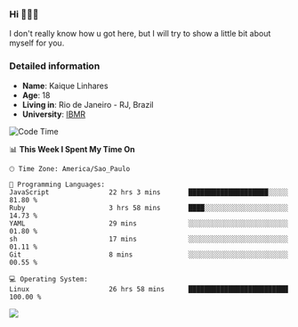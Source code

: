 ### Hi 🙋🏽‍♂️

I don't really know how u got here, but I will try to show a little bit about myself for you.

### Detailed information

* **Name**: Kaique Linhares
* **Age**: 18
* **Living in**: Rio  de Janeiro - RJ, Brazil
* **University**: [IBMR](https://www.ibmr.br/)

<!--START_SECTION:waka-->
![Code Time](http://img.shields.io/badge/Code%20Time-674%20hrs%206%20mins-blue)

📊 **This Week I Spent My Time On** 

```text
🕑︎ Time Zone: America/Sao_Paulo

💬 Programming Languages: 
JavaScript               22 hrs 3 mins       ████████████████████░░░░░   81.80 % 
Ruby                     3 hrs 58 mins       ████░░░░░░░░░░░░░░░░░░░░░   14.73 % 
YAML                     29 mins             ░░░░░░░░░░░░░░░░░░░░░░░░░   01.80 % 
sh                       17 mins             ░░░░░░░░░░░░░░░░░░░░░░░░░   01.11 % 
Git                      8 mins              ░░░░░░░░░░░░░░░░░░░░░░░░░   00.55 % 

💻 Operating System: 
Linux                    26 hrs 58 mins      █████████████████████████   100.00 % 
```


<!--END_SECTION:waka-->

<a href="https://www.linkedin.com/in/kaique-linhares-25a840208/"  target="_blank"><img src="https://img.shields.io/badge/-LinkedIn-%230077B5?style=for-the-badge&logo=linkedin&logoColor=white" target="_blank"></a>
